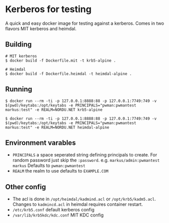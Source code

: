 # Kerberos for testing

A quick and easy docker image for testing against a kerberos. Comes in two flavors MIT kerberos and heimdal.


## Building

```
# MIT kerberos
$ docker build -f Dockerfile.mit -t krb5-alpine .

# Heimdal
$ docker build -f Dockerfile.heimdal -t heimdal-alpine .
```


## Running

```
$ docker run --rm -ti -p 127.0.0.1:8888:88 -p 127.0.0.1:7749:749 -v $(pwd)/keytabs:/opt/keytabs -e PRINCIPALS="pwman:pwmantest markus:test" -e REALM=NORDU.NET krb5-alpine

$ docker run --rm -ti -p 127.0.0.1:8888:88 -p 127.0.0.1:7749:749 -v $(pwd)/keytabs:/opt/keytabs -e PRINCIPALS="pwman:pwmantest markus:test" -e REALM=NORDU.NET heimdal-alpine
```

## Environment varables

- `PRINCIPALS` a space seperated string defining principals to create. For random password just skip the `:password`. e.g. `markus/admin:pwmantest markus` Defaults to `pwman:pwmantest` 
- `REALM` the realm to use defaults to `EXAMPLE.COM`

## Other config

- The acl is done in  `/opt/heimdal/kadmind.acl` or `/opt/krb5/kadm5.acl`. Changes to `kadmincd.acl` in heimdal requires container restart.
- `/etc/krb5.conf` default kerberos config
- `/var/lib/krb5kdc/kdc.conf` MIT KDC config
